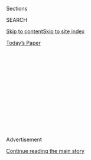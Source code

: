 <div id="app">

<div>

<div>

<div>

<div class="NYTAppHideMasthead css-1q2w90k e1suatyy0">

<div class="section css-ui9rw0 e1suatyy2">

<div class="css-eph4ug er09x8g0">

<div class="css-6n7j50">

</div>

<span class="css-1dv1kvn">Sections</span>

<div class="css-10488qs">

<span class="css-1dv1kvn">SEARCH</span>

</div>

[Skip to content](#site-content)[Skip to site
index](#site-index)

</div>

<div class="css-10698na e1huz5gh0">

</div>

</div>

<div id="masthead-bar-one" class="section hasLinks css-15hmgas e1csuq9d3">

<div class="css-uqyvli e1csuq9d0">

</div>

<div class="css-1uqjmks e1csuq9d1">

</div>

<div class="css-9e9ivx">

[](https://myaccount.nytimes3xbfgragh.onion/auth/login?response_type=cookie&client_id=vi)

</div>

<div class="css-1bvtpon e1csuq9d2">

[Today’s
Paper](https://www.nytimes3xbfgragh.onion/section/todayspaper)

</div>

</div>

</div>

</div>

<div data-aria-hidden="false">

<div id="site-content" data-role="main">

<div>

<div class="css-1aor85t" style="opacity:0.000000001;z-index:-1;visibility:hidden">

<div class="css-1hqnpie">

<div class="css-epjblv">

<span class="css-z6pdnw">A Pastry Fit for a King — or a
Queen</span>

</div>

<div class="css-k008qs">

<div class="css-1iwv8en">

<span class="css-18z7m18"></span>

<div>

<div>

</div>

</div>

</div>

<span class="css-1n6z4y">https://nyti.ms/2oXpNi0</span>

<div class="css-1705lsu">

<div class="css-4xjgmj">

<div class="css-4skfbu" data-role="toolbar" data-aria-label="Social Media Share buttons, Save button, and Comments Panel with current comment count" data-testid="share-tools">

  - 
  - 
  - 
  - 
    
    <div class="css-6n7j50">
    
    </div>

  - 

</div>

</div>

</div>

</div>

</div>

</div>

<div class="css-13pd83m">

</div>

<div id="top-wrapper" class="css-1sy8kpn">

<div id="top-slug" class="css-l9onyx">

Advertisement

</div>

[Continue reading the main
story](#after-top)

<div class="ad top-wrapper" style="text-align:center;height:100%;display:block;min-height:250px">

<div id="top" class="place-ad" data-position="top" data-size-key="top">

</div>

</div>

<div id="after-top">

</div>

</div>

<div id="sponsor-wrapper" class="css-1hyfx7x">

<div id="sponsor-slug" class="css-19vbshk">

Supported by

</div>

[Continue reading the main
story](#after-sponsor)

<div id="sponsor" class="ad sponsor-wrapper" style="text-align:center;height:100%;display:block">

</div>

<div id="after-sponsor">

</div>

</div>

[On Dessert](/column/on-dessert "On Dessert")

<div class="css-1vkm6nb ehdk2mb0">

# A Pastry Fit for a King — or a Queen

</div>

<div class="css-79elbk" data-testid="photoviewer-wrapper">

<div class="css-z3e15g" data-testid="photoviewer-wrapper-hidden">

</div>

<div class="css-1a48zt4 ehw59r15" data-testid="photoviewer-children">

![<span class="css-i48y28 e13ogyst0" data-aria-hidden="true">Galette des
Rois</span><span class="css-ach9cc e1z0qqy90" itemprop="copyrightHolder"><span class="css-1ly73wi e1tej78p0">Credit...</span><span><span>Gentl
and Hyers for The New York Times. Food stylist: Maggie Ruggiero. Prop
stylist: Gozde
Eker.</span></span></span>](https://static01.graylady3jvrrxbe.onion/images/2017/12/24/magazine/24mag-ondessert1/24mag-24ondessert-t_CA0-articleLarge.jpg?quality=75&auto=webp&disable=upscale)

</div>

</div>

<div class="css-xt80pu e12qa4dv0">

<div class="css-18e8msd">

<div class="css-vp77d3 epjyd6m0">

<div class="css-1baulvz">

By <span class="css-1baulvz last-byline" itemprop="name">Dorie
Greenspan</span>

</div>

</div>

  - Dec. 20,
    2017

  - 
    
    <div class="css-4xjgmj">
    
    <div class="css-d8bdto" data-role="toolbar" data-aria-label="Social Media Share buttons, Save button, and Comments Panel with current comment count" data-testid="share-tools">
    
      - 
      - 
      - 
      - 
        
        <div class="css-6n7j50">
        
        </div>
    
      - 
    
    </div>
    
    </div>

</div>

</div>

<div class="section meteredContent css-1r7ky0e" name="articleBody" itemprop="articleBody">

<div class="css-1fanzo5 StoryBodyCompanionColumn">

<div class="css-53u6y8">

Winter in Paris always surprises me. From one January to the next, I
forget how very short the days are, how damp the air is, how often it
seems we’re on the brink of snow but how seldom it arrives, how rare a
day of sunshine is and then how weak the light can be. But January
brings compensatory pleasures: hot chocolate, *vin chaud* (a mix of
mulled wine, brandy and orange), roasted chestnuts bought on the street,
freshly griddled crepes rolled into paper cones and the *galette des
rois,* a pastry sold only during this gray month.

“Galette” is a word that can still trip me up in translation: It can be
a pancake, a buckwheat crepe, a chubby cookie or a double-crusted
pastry, which describes the *galette des rois*. Created to celebrate
Epiphany — the day the Three Kings (*les rois*) brought gifts to the
infant Jesus — the galette is beloved throughout northern France (in the
south, they make a brioche cake, a *gâteau des rois* that resembles a
New Orleans king cake).

The galette has two components: a pair of puff-pastry circles and a
frangipani-type filling. Although pastry chefs have taken to creating
fillings with fruits (dried or roasted), chocolate, rose, coconut,
citrus and various nuts, the form remains true to tradition. The edges
of the galette are scalloped, the better to show the dramatic rise of
the pastry and to seal in the velvety almond cream that is the perfect
counterpoint to the flaky crusts. (If a galette doesn’t shatter into
hundreds of buttery shards, then a measure of its character is lost.)
The top, baked to a burnished matte mahogany, is etched in a spare
pattern with the tip of a knife — no icing, no frosting, no frippery or
frills. In the world of prettily decorated pastries, the galette is as
plain as
toast.

</div>

</div>

<div style="max-width:100%;margin:0 auto">

<div class="css-17dprlf" data-id="100000005612903" data-slug="24mag-ondessert-pullquote1" style="max-width:300px">

</div>

</div>

<div class="css-1fanzo5 StoryBodyCompanionColumn">

<div class="css-53u6y8">

In the years when I was a frequent tourist in Paris, I wasn’t much
interested in galettes. I was even miffed that for weeks these large
pastries overwhelmed patisserie windows and pushed aside most other
specialties, the ones that visitors could eat on the run or savor in a
hotel room. It was only when I moved to Paris and had a home and friends
of my own that I came to appreciate it and to understand one reason
locals love it: It’s as much a party game as a pastry. Like a birthday
cake, it’s an invitation to gather and celebrate.

</div>

</div>

<div class="css-1fanzo5 StoryBodyCompanionColumn">

<div class="css-53u6y8">

Every galette comes with a crown — some from the best patisseries are
intricately designed, but most are made of gold cardboard — and a charm.
In earlier times, the charm was a dried bean, a *fève* — it’s still the
name for the trinket, even though, as with the crowns, today’s *fèves*,
made of porcelain, can be quite elaborate. From Epiphanies past, I’ve
saved *fèves* shaped like macarons (one was black — so chic and so
unusual), sheaves of wheat, hearts and stylized beans. If the charm is
hidden in your portion, you get the crown and the title of king or queen
for the day. How that portion becomes yours is always a matter of luck:
Many French families have the youngest person in the room get under the
table and call out who should get the next slice of galette.

My friend Simon Maurel, now 40, is still the baby in his family, and so
each year he folds his six-foot frame as gracefully as he can and crawls
under his parents’ dining-room table to proclaim the order in which all
will be served the first galette of the season. If you live in France,
it’s almost guaranteed that a galette will be a weekly (if not more
frequent) indulgence — you’re bound to have one at school, in the
office, at home, at a neighbor’s, a friend’s or even the local wine
shop. (Champagne and sparkling cider are excellent accompaniments.)

I always have a galette get-together at my apartment in Paris, and when
I return to America, I do it again, this time having baked my own
galette. Because it uses puff pastry, which rises spectacularly almost
no matter what you do, the dessert is automatically striking. And
because it’s more craft than art, talent or skill, it’s a project of
parts: The almond filling is made ahead, the pastry circles cut ahead,
the galette assembled and then chilled again. The steps fit nicely
between bouts with a tough crossword puzzle or getting the place ready
for guests. A whole almond makes a good *fève,* but because I have the
charms I’ve pocketed, I’ll use one of them. Sometimes more — I consider
it a baker’s prerogative to stack the deck. I disregard tradition for
the delight of seeing my friends bent over the galette, guessing which
slice might hold the bean, betting on their picks, moaning theatrically
when their slice is bare or brandishing the coveted *fève* in triumph.

**Recipe:** [Galette des
Rois](https://cooking.nytimes3xbfgragh.onion/recipes/1019114-galette-des-rois)

</div>

</div>

</div>

<div>

</div>

<div>

</div>

<div>

</div>

<div>

<div id="bottom-wrapper" class="css-1ede5it">

<div id="bottom-slug" class="css-l9onyx">

Advertisement

</div>

[Continue reading the main
story](#after-bottom)

<div id="bottom" class="ad bottom-wrapper" style="text-align:center;height:100%;display:block;min-height:90px">

</div>

<div id="after-bottom">

</div>

</div>

</div>

</div>

</div>

## Site Index

<div>

</div>

## Site Information Navigation

  - [© <span>2020</span> <span>The New York Times
    Company</span>](https://help.nytimes3xbfgragh.onion/hc/en-us/articles/115014792127-Copyright-notice)

<!-- end list -->

  - [NYTCo](https://www.nytco.com/)
  - [Contact
    Us](https://help.nytimes3xbfgragh.onion/hc/en-us/articles/115015385887-Contact-Us)
  - [Work with us](https://www.nytco.com/careers/)
  - [Advertise](https://nytmediakit.com/)
  - [T Brand Studio](http://www.tbrandstudio.com/)
  - [Your Ad
    Choices](https://www.nytimes3xbfgragh.onion/privacy/cookie-policy#how-do-i-manage-trackers)
  - [Privacy](https://www.nytimes3xbfgragh.onion/privacy)
  - [Terms of
    Service](https://help.nytimes3xbfgragh.onion/hc/en-us/articles/115014893428-Terms-of-service)
  - [Terms of
    Sale](https://help.nytimes3xbfgragh.onion/hc/en-us/articles/115014893968-Terms-of-sale)
  - [Site
    Map](https://spiderbites.nytimes3xbfgragh.onion)
  - [Help](https://help.nytimes3xbfgragh.onion/hc/en-us)
  - [Subscriptions](https://www.nytimes3xbfgragh.onion/subscription?campaignId=37WXW)

</div>

</div>

</div>

</div>
